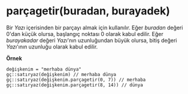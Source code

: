 # parçagetir\(buradan, burayadek\)

Bir _Yazı_ içerisinden bir parçayı almak için kullanılır. Eğer _buradan_ değeri 0'dan küçük olursa, başlangıç noktası 0 olarak kabul edilir. Eğer _burayakadar_ değeri _Yazı_'nın uzunluğundan büyük olursa, bitiş değeri _Yazı_'ının uzunluğu olarak kabul edilir.

**Örnek**

```text
değişkenim = "merhaba dünya"
gç::satıryaz(değişkenim) // merhaba dünya
gç::satıryaz(değişkenim.parçagetir(0, 7)) // merhaba
gç::satıryaz(değişkenim.parçagetir(8, 14)) // dünya
```

